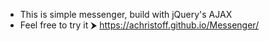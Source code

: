 - This is simple messenger, build with jQuery's AJAX
- Feel free to try it ⮞ https://achristoff.github.io/Messenger/


